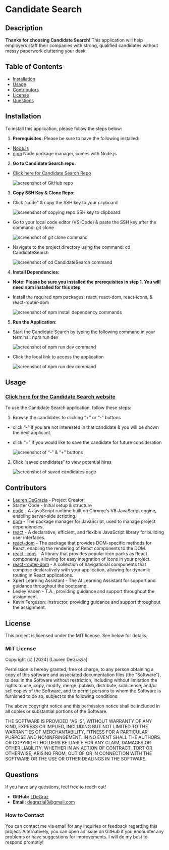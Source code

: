 # Candidate Search

## Description
**Thanks for choosing Candidate Search!** 
This application will help employers staff their companies with strong, qualified candidates without messy paperwork cluttering your desk.

## Table of Contents
- [Installation](#installation)
- [Usage](#usage)
- [Contributors](#contributors)
- [License](#license)
- [Questions](#questions)

## Installation
To install this application, please follow the steps below:

1. **Prerequisites:** Please be sure to have the following installed:
- [Node.js](https://nodejs.or/)
- [npm](https://www.npmjs.com/) Node package manager, comes with Node.js

2. **Go to Candidate Search repo:**
- [Click here for Candidate Search Repo](https://github.com/LDegraz/CandidateSearch.git)

   ![screenshot of GitHub repo](./src/assets/1-github.png)

3. **Copy SSH Key & Clone Repo:**
- Click "code" & copy the SSH key to your clipboard

   ![screenshot of copying repo SSH key to clipboard](./src/assets/2-sshkey.png)

- Go to your local code editor (VS-Code) & paste the SSH key after the command: git clone

   ![screenshot of git clone command](./src/assets/3-clone.png)

- Navigate to the project directory using the command: cd CandidateSearch

   ![screenshot of cd CandidateSearch command](./src/assets/4-cd.png)

4. **Install Dependencies:**
- **Note: Please be sure you installed the prerequisites in step 1. You will need npm installed for this step**
- Install the required npm packages: react, react-dom, react-icons, & react-router-dom

   ![screenshot of npm install dependency commands](./src/assets/5-dependencies.png)

5. **Run the Application:**
- Start the Candidate Search by typing the following command in your terminal: npm run dev

   ![screenshot of npm run dev command](./src/assets/6-run-dev.png)

- Click the local link to access the application

   ![screenshot of npm run dev command](./src/assets/7-local-host.png)

## Usage

### [Click here for the Candidate Search website](https://candidatesearch-9qet.onrender.com)

To use the Candidate Search application, follow these steps:
1. Browse the candidates to clicking “+” or “-” buttons
- click “-” if you are not interested in that candidate & you will be shown the next applicant. 
- click “+” if you would like to save the candidate for future consideration

   ![screenshot of “-” & “+” buttons](./src/assets/8-save-deny.png)

2. Click “saved candidates” to view potential hires 
  
   ![screenshot of saved candidates page](./src/assets/9-saved.png)

## Contributors
- [Lauren DeGrazia](https://github.com/LDegraz/CandidateSearch.git) - Project Creator
- Starter Code - Initial setup & structure
- [node](https://nodejs.org/en) - A JavaScript runtime built on Chrome's V8 JavaScript engine, enabling server-side scripting.
- [npm](https://www.npmjs.com/) - The package manager for JavaScript, used to manage project dependencies.
- [react](https://react.dev/) - A declarative, efficient, and flexible JavaScript library for building user interfaces.
- [react-dom](https://www.npmjs.com/package/react-dom) - The package that provides DOM-specific methods for React, enabling the rendering of React components to the DOM.
- [react-icons](https://react-icons.github.io/react-icons/) - A library that provides popular icon packs as React components, allowing for easy integration of icons in your project.
- [react-router-dom](https://www.npmjs.com/package/react-router-dom) - A collection of navigational components that compose declaratively with your application, allowing for dynamic routing in React applications.
- Xpert Learning Assistant - The AI Learning Assistant for support and guidance throughout the bootcamp.
- Lesley Vaden - T.A., providing guidance and support throughout the assignment.
- Kevin Ferguson: Instructor, providing guidance and support throughout the assignment.

## License
This project is licensed under the MIT license. See below for details.

### MIT License

Copyright (c) [2024] [Lauren DeGrazia]

Permission is hereby granted, free of charge, to any person obtaining a copy
of this software and associated documentation files (the "Software"), to deal
in the Software without restriction, including without limitation the rights
to use, copy, modify, merge, publish, distribute, sublicense, and/or sell
copies of the Software, and to permit persons to whom the Software is
furnished to do so, subject to the following conditions:

The above copyright notice and this permission notice shall be included in all
copies or substantial portions of the Software.

THE SOFTWARE IS PROVIDED "AS IS", WITHOUT WARRANTY OF ANY KIND, EXPRESS OR
IMPLIED, INCLUDING BUT NOT LIMITED TO THE WARRANTIES OF MERCHANTABILITY,
FITNESS FOR A PARTICULAR PURPOSE AND NONINFRINGEMENT. IN NO EVENT SHALL THE
AUTHORS OR COPYRIGHT HOLDERS BE LIABLE FOR ANY CLAIM, DAMAGES OR OTHER
LIABILITY, WHETHER IN AN ACTION OF CONTRACT, TORT OR OTHERWISE, ARISING FROM,
OUT OF OR IN CONNECTION WITH THE SOFTWARE OR THE USE OR OTHER DEALINGS IN THE
SOFTWARE.

## Questions
If you have any questions, feel free to reach out!
- **GitHub:** [LDeGraz](https://github.com/LDegraz)
- **Email:** [degrazial3@gmail.com](mailto:degrazial3@gmail.com)

### How to Contact
You can contact me via email for any inquiries or feedback regarding this project. Alternatively, you can open an issue on GitHub if you encounter any problems or have suggestions for improvements. I will do my best to respond promptly!